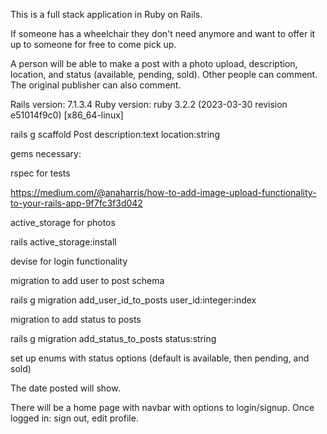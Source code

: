 This is a full stack application in Ruby on Rails. 

If someone has a wheelchair they don't need anymore and want to offer it up to someone for free to come pick up.

A person will be able to make a post with a photo upload, description, location, and status (available, pending, sold). Other people can comment. The original publisher can also comment.

Rails version: 7.1.3.4
Ruby version: ruby 3.2.2 (2023-03-30 revision e51014f9c0) [x86_64-linux]

rails g scaffold Post description:text location:string

gems necessary:

rspec for tests

https://medium.com/@anaharris/how-to-add-image-upload-functionality-to-your-rails-app-9f7fc3f3d042

active_storage for photos

rails active_storage:install

devise for login functionality

migration to add user to post schema

rails g migration add_user_id_to_posts user_id:integer:index

migration to add status to posts

rails g migration add_status_to_posts status:string

set up enums with status options (default is available, then pending, and sold)

The date posted will show.

There will be a home page with navbar with options to login/signup. Once logged in: sign out, edit profile. 